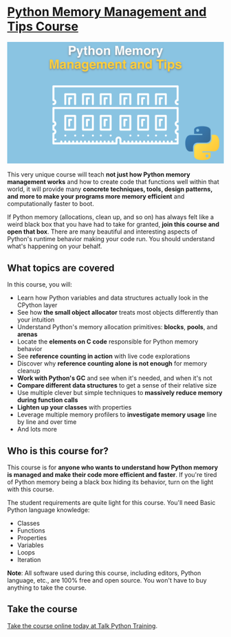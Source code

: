 # [Python Memory Management and Tips Course](https://talkpython.fm/memory)

[![](./readme_resources/python-memory-mgmt.png)](https://talkpython.fm/memory)

This very unique course will teach **not just how Python memory management works** 
and how to create code that functions well within that world, it will provide
many **concrete techniques, tools, design patterns, and more to make your programs
more memory efficient** and computationally faster to boot.

If Python memory (allocations, clean up, and so on) has always felt like a weird
black box that you have had to take for granted, **join this course and open that box**.
There are many beautiful and interesting aspects of Python's runtime behavior making
your code run. You should understand what's happening on your behalf.


## What topics are covered

In this course, you will:

* Learn how Python variables and data structures actually look in the CPython layer
* See how **the small object allocator** treats most objects differently than your intuition
* Understand Python's memory allocation primitives: **blocks**, **pools**, and **arenas**
* Locate the **elements on C code** responsible for Python memory behavior
* See **reference counting in action** with live code explorations
* Discover why **reference counting alone is not enough** for memory cleanup
* **Work with Python's GC** and see when it's needed, and when it's not 
* **Compare different data structures** to get a sense of their relative size
* Use multiple clever but simple techniques to **massively reduce memory during function calls**
* **Lighten up your classes** with properties
* Leverage multiple memory profilers to **investigate memory usage** line by line and over time
* And lots more


## Who is this course for?

This course is for **anyone who wants to understand how Python memory is managed 
and make their code more efficient and faster**. If you're tired of Python memory being a black box
hiding its behavior, turn on the light with this course.

The student requirements are quite light for this course. You'll need Basic Python language knowledge:

* Classes
* Functions
* Properties
* Variables
* Loops
* Iteration

**Note**: All software used during this course, including editors, Python language, etc.,
are 100% free and open source. You won't have to buy anything to take the course.

## Take the course

[Take the course online today at Talk Python Training](https://talkpython.fm/memory).